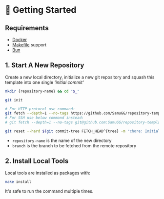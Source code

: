 # 🚶 Getting Started

## Requirements

- [Docker](https://www.docker.com/products/docker-desktop/)
- [Makefile](https://makefiletutorial.com) support
- [Bun](https://bun.sh)

## 1. Start A New Repository

Create a new local directory, initialize a new git repository and squash this template into one single _'initial commit'_

<!-- cSpell:disable -->
```sh
mkdir {repository-name} && cd "$_"

git init

# For HTTP protocol use command:
git fetch --depth=1 --no-tags https://github.com/SamuGG/repository-template.git {branch}
# For SSH use below command instead:
# git fetch --depth=1 --no-tags git@github.com:SamuGG/repository-template.git {branch}

git reset --hard $(git commit-tree FETCH_HEAD^{tree} -m "chore: Initial commit" -m "Source repo https://github.com/SamuGG/repository-template.git")
```
<!-- cSpell:enable -->

- `repository-name` is the name of the new directory
- `branch` is the branch to be fetched from the remote repository

## 2. Install Local Tools

Local tools are installed as packages with:

```sh
make install
```

It's safe to run the command multiple times.
